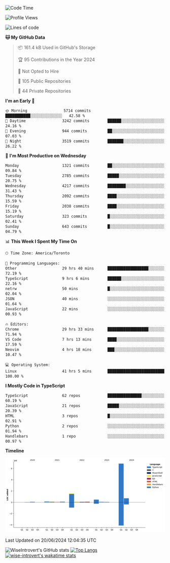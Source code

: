 <!--START_SECTION:waka-->
![Code Time](http://img.shields.io/badge/Code%20Time-1%2C758%20hrs%2014%20mins-blue)

![Profile Views](http://img.shields.io/badge/Profile%20Views-4-blue)

![Lines of code](https://img.shields.io/badge/From%20Hello%20World%20I%27ve%20Written-10.3%20million%20lines%20of%20code-blue)

**🐱 My GitHub Data** 

> 📦 161.4 kB Used in GitHub's Storage 
 > 
> 🏆 95 Contributions in the Year 2024
 > 
> 🚫 Not Opted to Hire
 > 
> 📜 105 Public Repositories 
 > 
> 🔑 44 Private Repositories 
 > 
**I'm an Early 🐤** 

```text
🌞 Morning                5714 commits        ███████████░░░░░░░░░░░░░░   42.58 % 
🌆 Daytime                3242 commits        ██████░░░░░░░░░░░░░░░░░░░   24.16 % 
🌃 Evening                944 commits         ██░░░░░░░░░░░░░░░░░░░░░░░   07.03 % 
🌙 Night                  3519 commits        ███████░░░░░░░░░░░░░░░░░░   26.22 % 
```
📅 **I'm Most Productive on Wednesday** 

```text
Monday                   1321 commits        ██░░░░░░░░░░░░░░░░░░░░░░░   09.84 % 
Tuesday                  2785 commits        █████░░░░░░░░░░░░░░░░░░░░   20.75 % 
Wednesday                4217 commits        ████████░░░░░░░░░░░░░░░░░   31.43 % 
Thursday                 2092 commits        ████░░░░░░░░░░░░░░░░░░░░░   15.59 % 
Friday                   2038 commits        ████░░░░░░░░░░░░░░░░░░░░░   15.19 % 
Saturday                 323 commits         █░░░░░░░░░░░░░░░░░░░░░░░░   02.41 % 
Sunday                   643 commits         █░░░░░░░░░░░░░░░░░░░░░░░░   04.79 % 
```


📊 **This Week I Spent My Time On** 

```text
🕑︎ Time Zone: America/Toronto

💬 Programming Languages: 
Other                    29 hrs 40 mins      ██████████████████░░░░░░░   72.19 % 
TypeScript               9 hrs 6 mins        ██████░░░░░░░░░░░░░░░░░░░   22.16 % 
netrw                    50 mins             █░░░░░░░░░░░░░░░░░░░░░░░░   02.04 % 
JSON                     40 mins             ░░░░░░░░░░░░░░░░░░░░░░░░░   01.64 % 
JavaScript               22 mins             ░░░░░░░░░░░░░░░░░░░░░░░░░   00.93 % 

🔥 Editors: 
Chrome                   29 hrs 33 mins      ██████████████████░░░░░░░   71.94 % 
VS Code                  7 hrs 13 mins       ████░░░░░░░░░░░░░░░░░░░░░   17.59 % 
Neovim                   4 hrs 18 mins       ███░░░░░░░░░░░░░░░░░░░░░░   10.47 % 

💻 Operating System: 
Linux                    41 hrs 5 mins       █████████████████████████   100.00 % 
```

**I Mostly Code in TypeScript** 

```text
TypeScript               62 repos            ███████████████░░░░░░░░░░   60.19 % 
JavaScript               21 repos            █████░░░░░░░░░░░░░░░░░░░░   20.39 % 
HTML                     3 repos             █░░░░░░░░░░░░░░░░░░░░░░░░   02.91 % 
Python                   2 repos             ░░░░░░░░░░░░░░░░░░░░░░░░░   01.94 % 
Handlebars               1 repo              ░░░░░░░░░░░░░░░░░░░░░░░░░   00.97 % 
```



**Timeline**

![Lines of Code chart](https://raw.githubusercontent.com/wise-introvert/wise-introvert/master/assets/bar_graph.png)


 Last Updated on 20/06/2024 12:04:35 UTC
<!--END_SECTION:waka-->

![WiseIntrovert's GitHub stats](https://github-readme-stats.vercel.app/api?username=wise-introvert&count_private=true&show_icons=true)
[![Top Langs](https://github-readme-stats.vercel.app/api/top-langs/?username=wise-introvert&langs_count=10)](https://github.com/anuraghazra/github-readme-stats)
[![wise-introvert's wakatime stats](https://github-readme-stats.vercel.app/api/wakatime?username=wiseintrovert)](https://github.com/anuraghazra/github-readme-stats)
